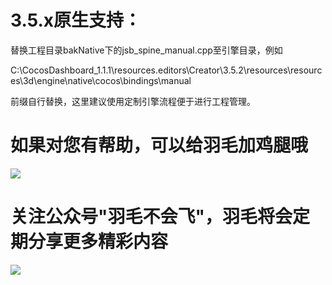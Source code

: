 <!--
 * @Author: zensk zenskcode@yeah.net
 * @Date: 2022-08-08 02:06:47
 * @LastEditors: zensk zenskcode@yeah.net
 * @LastEditTime: 2022-08-09 18:00:54
 * @FilePath: \tcloudd:\workspace\home\creatorDemo\demos\SpineTest-3.5.1\README.md
 * @Description: 这是默认设置,请设置`customMade`, 打开koroFileHeader查看配置 进行设置: https://github.com/OBKoro1/koro1FileHeader/wiki/%E9%85%8D%E7%BD%AE
-->
# 3.5.x原生支持：

替换工程目录bakNative下的jsb_spine_manual.cpp至引擎目录，例如

C:\CocosDashboard_1.1.1\resources\.editors\Creator\3.5.2\resources\resources\3d\engine\native\cocos\bindings\manual

前缀自行替换，这里建议使用定制引擎流程便于进行工程管理。

# 如果对您有帮助，可以给羽毛加鸡腿哦


![](https://files.mdnice.com/user/6142/f2e77aef-8ac2-4b7f-90bf-5cc2766496a4.jpg)

# 关注公众号"羽毛不会飞"，羽毛将会定期分享更多精彩内容
<img src="https://p3-juejin.byteimg.com/tos-cn-i-k3u1fbpfcp/846404046db8474d9d8620b438a520c9~tplv-k3u1fbpfcp-zoom-1.image" />
